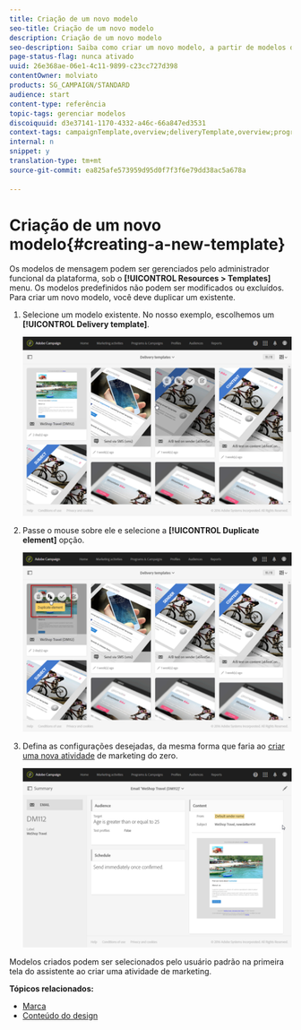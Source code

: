 ```yaml
---
title: Criação de um novo modelo
seo-title: Criação de um novo modelo
description: Criação de um novo modelo
seo-description: Saiba como criar um novo modelo, a partir de modelos de atividade prontos para uso para email, SMS, envios de notificação por push etc.
page-status-flag: nunca ativado
uuid: 26e368ae-06e1-4c11-9899-c23cc727d398
contentOwner: molviato
products: SG_CAMPAIGN/STANDARD
audience: start
content-type: referência
topic-tags: gerenciar modelos
discoiquuid: d3e37141-1170-4332-a46c-66a847ed3531
context-tags: campaignTemplate,overview;deliveryTemplate,overview;programTemplate,overview;workflowTemplate,overview;importTemplate,overview;
internal: n
snippet: y
translation-type: tm+mt
source-git-commit: ea825afe573959d95d0f7f3f6e79dd38ac5a678a

---
```



# Criação de um novo modelo{#creating-a-new-template}

Os modelos de mensagem podem ser gerenciados pelo administrador funcional da plataforma, sob o **[!UICONTROL Resources > Templates]** menu. Os modelos predefinidos não podem ser modificados ou excluídos. Para criar um novo modelo, você deve duplicar um existente.

1. Selecione um modelo existente. No nosso exemplo, escolhemos um **[!UICONTROL Delivery template]**.

   ![](assets/template_2.png)

1. Passe o mouse sobre ele e selecione a **[!UICONTROL Duplicate element]** opção.

   ![](assets/template_3.png)

1. Defina as configurações desejadas, da mesma forma que faria ao [criar uma nova atividade](../../start/using/marketing-activities.md#creating-a-marketing-activity) de marketing do zero.

   ![](assets/template_4.png)

Modelos criados podem ser selecionados pelo usuário padrão na primeira tela do assistente ao criar uma atividade de marketing.

**Tópicos relacionados:**

* [Marca](../../administration/using/branding.md)
* [Conteúdo do design](../../designing/using/overview.md)

